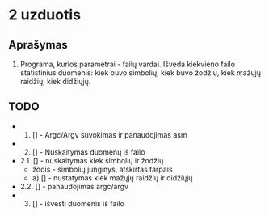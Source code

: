 # 2 uzduotis


## Aprašymas
1. Programa, kurios parametrai - failų vardai. Išveda kiekvieno failo statistinius duomenis: kiek buvo simbolių, kiek buvo žodžių, kiek mažųjų raidžių, kiek didžiųjų.

## TODO
- 1. [] - Argc/Argv suvokimas ir panaudojimas asm
- 2. [] - Nuskaitymas duomenų iš failo
 - 2.1. [] - nuskaitymas kiek simbolių ir žodžių
   -  žodis - simbolių junginys, atskirtas tarpais
   -  a) [] - nustatymas kiek mažųjų raidžių ir didžiųjų
-  2.2. [] - panaudojimas argc/argv 
 - 3. [] - išvesti duomenis iš failo
